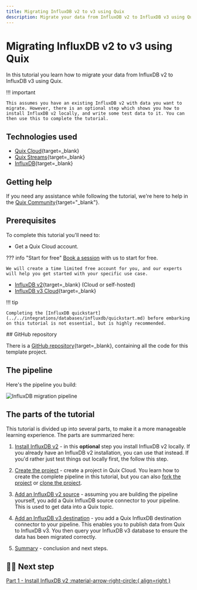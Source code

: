```yaml
---
title: Migrating InfluxDB v2 to v3 using Quix
description: Migrate your data from InfluxDB v2 to InfluxDB v3 using Quix.
---
```


# Migrating InfluxDB v2 to v3 using Quix

In this tutorial you learn how to migrate your data from InfluxDB v2 to InfluxDB v3 using Quix.

!!! important

    This assumes you have an existing InfluxDB v2 with data you want to migrate. However, there is an optional step which shows you how to install InfluxDB v2 locally, and write some test data to it. You can then use this to complete the tutorial.

## Technologies used

* [Quix Cloud](https://quix.io/){target=_blank}
* [Quix Streams](https://github.com/quixio/quix-streams){target=_blank}
* [InfluxDB](https://influxdata.com){target=_blank}

## Getting help

If you need any assistance while following the tutorial, we're here to help in the [Quix Community](https://quix.io/slack-invite){target="_blank"}.

## Prerequisites

To complete this tutorial you'll need to:

* Get a Quix Cloud account. 

??? info "Start for free"
    [Book a session](https://meetings.hubspot.com/mike-rosam/product-demo) with us to start for free.
    
    We will create a time limited free account for you, and our experts will help you get started with your specific use case. 
    
* [InfluxDB v2](https://www.influxdata.com/downloads/){target=_blank} (Cloud or self-hosted)
* [InfluxDB v3 Cloud](https://docs.influxdata.com/influxdb/cloud/sign-up/){target=_blank}

!!! tip

    Completing the [InfluxDB quickstart](../../integrations/databases/influxdb/quickstart.md) before embarking on this tutorial is not essential, but is highly recommended.

## GitHub repository

There is a [GitHub repository](https://github.com/quixio/template-influxv2-to-v3){target=_blank}, containing all the code for this template project.

## The pipeline

Here's the pipeline you build:

![InfluxDB migration pipeline](./images/influxdb-migration-pipeline.png)

## The parts of the tutorial

This tutorial is divided up into several parts, to make it a more manageable learning experience. The parts are summarized here:

1. [Install InfluxDB v2](./influxdb-v2-install.md) - in this **optional** step you install InfluxDB v2 locally. If you already have an InfluxDB v2 installation, you can use that instead. If you'd rather just test things out locally first, the follow this step.

2. [Create the project](./create-project.md) - create a project in Quix Cloud. You learn how to create the complete pipeline in this tutorial, but you can also [fork the project](../../create/fork-project.md) or [clone the project](../../create/clone-project.md).

3. [Add an InfluxDB v2 source](./influxdb-source.md) - assuming you are building the pipeline yourself, you add a Quix InfluxDB source connector to your pipeline. This is used to get data into a Quix topic.

4. [Add an InfluxDB v3 destination](./influxdb-destination.md) - you add a Quix InfluxDB destination connector to your pipeline. This enables you to publish data from Quix to InfluxDB v3. You then query your InfluxDB v3 database to ensure the data has been migrated correctly.

5. [Summary](./summary.md) - conclusion and next steps.

## 🏃‍♀️ Next step

[Part 1 - Install InfluxDB v2 :material-arrow-right-circle:{ align=right }](./influxdb-v2-install.md)
